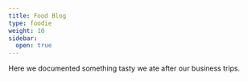 ```yaml
---
title: Food Blog
type: foodie
weight: 10
sidebar:
  open: true
---
```


Here we documented something tasty we ate after our business trips.
